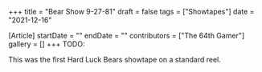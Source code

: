 +++
title = "Bear Show 9-27-81"
draft = false
tags = ["Showtapes"]
date = "2021-12-16"

[Article]
startDate = ""
endDate = ""
contributors = ["The 64th Gamer"]
gallery = []
+++
TODO:

This was the first Hard Luck Bears showtape on a standard reel.